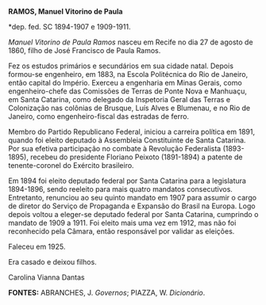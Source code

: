 **RAMOS, Manuel Vitorino de Paula**

\*dep. fed. SC 1894-1907 e 1909-1911.

*Manuel Vitorino de Paula Ramos* nasceu em Recife no dia 27 de agosto de
1860, filho de José Francisco de Paula Ramos.

Fez os estudos primários e secundários em sua cidade natal. Depois
formou-se engenheiro, em 1883, na Escola Politécnica do Rio de Janeiro,
então capital do Império. Exerceu a engenharia em Minas Gerais, como
engenheiro-chefe das Comissões de Terras de Ponte Nova e Manhuaçu, em
Santa Catarina, como delegado da Inspetoria Geral das Terras e
Colonização nas colônias de Brusque, Luís Alves e Blumenau, e no Rio de
Janeiro, como engenheiro-fiscal das estradas de ferro.

Membro do Partido Republicano Federal, iniciou a carreira política em
1891, quando foi eleito deputado à Assembleia Constituinte de Santa
Catarina. Por sua efetiva participação no combate à Revolução
Federalista (1893-1895), recebeu do presidente Floriano Peixoto
(1891-1894) a patente de tenente-coronel do Exército brasileiro.

Em 1894 foi eleito deputado federal por Santa Catarina para a
legislatura 1894-1896, sendo reeleito para mais quatro mandatos
consecutivos. Entretanto, renunciou ao seu quinto mandato em 1907 para
assumir o cargo de diretor do Serviço de Propaganda e Expansão do Brasil
na Europa. Logo depois voltou a eleger-se deputado federal por Santa
Catarina, cumprindo o mandato de 1909 a 1911. Foi eleito mais uma vez em
1912, mas não foi reconhecido pela Câmara, então responsável por validar
as eleições.

Faleceu em 1925.

Era casado e deixou filhos.

Carolina Vianna Dantas

**FONTES:** ABRANCHES, J. *Governos*; PIAZZA, W. *Dicionário*.
